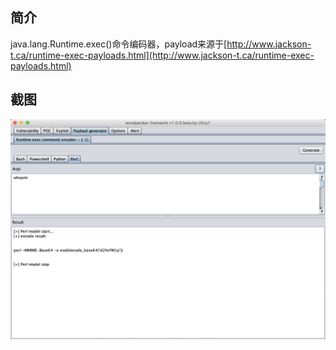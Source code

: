## 简介
java.lang.Runtime.exec()命令编码器，payload来源于[http://www.jackson-t.ca/runtime-exec-payloads.html](http://www.jackson-t.ca/runtime-exec-payloads.html)

## 截图

![](doc/runtime-exec-encoder.png)